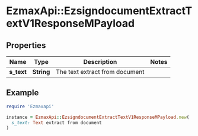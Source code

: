# EzmaxApi::EzsigndocumentExtractTextV1ResponseMPayload

## Properties

| Name | Type | Description | Notes |
| ---- | ---- | ----------- | ----- |
| **s_text** | **String** | The text extract from document |  |

## Example

```ruby
require 'Ezmaxapi'

instance = EzmaxApi::EzsigndocumentExtractTextV1ResponseMPayload.new(
  s_text: Text extract from document
)
```

